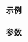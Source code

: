 ## 示例
<BackToOrigin></BackToOrigin>

## 参数

<script setup>
import BackToOrigin from '../../components/BackToOrigin.vue'
</script>